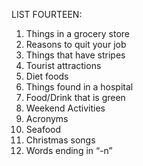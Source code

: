 
LIST FOURTEEN:
1. Things in a grocery store
2. Reasons to quit your job
3. Things that have stripes
4. Tourist attractions
5. Diet foods
6. Things found in a hospital
7. Food/Drink that is green
8. Weekend Activities
9. Acronyms
10. Seafood
11. Christmas songs
12. Words ending in “-n”

